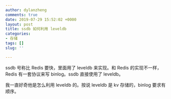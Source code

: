 ```yaml
---
author: dylanzheng
comments: true
date: 2019-07-29 15:52:02 +0000
layout: post
title: ssdb 如何利用 leveldb
categories:
- 存储
tags: []
slug: ''

---
```

ssdb 号称比 Redis 要快，里面用了 leveldb 来实现。和 Redis 的实现不一样，Redis 有一套协议来写 binlog。ssdb 直接使用了 leveldb。

我一直好奇他是怎么利用 leveldb 的。按说 leveldb 是 kv 存储的，binlog 要求有顺序。
